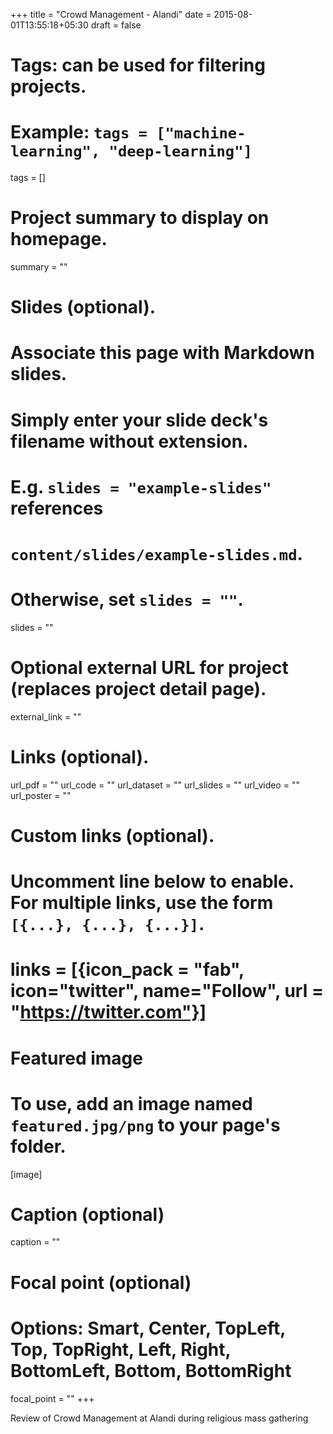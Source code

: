 +++
title = "Crowd Management - Alandi"
date = 2015-08-01T13:55:18+05:30
draft = false

# Tags: can be used for filtering projects.

# Example: `tags = ["machine-learning", "deep-learning"]`

tags = []

# Project summary to display on homepage.

summary = ""

# Slides (optional).

# Associate this page with Markdown slides.

# Simply enter your slide deck's filename without extension.

# E.g. `slides = "example-slides"` references

# `content/slides/example-slides.md`.

# Otherwise, set `slides = ""`.

slides = ""

# Optional external URL for project (replaces project detail page).

external_link = ""

# Links (optional).

url_pdf = ""
url_code = ""
url_dataset = ""
url_slides = ""
url_video = ""
url_poster = ""

# Custom links (optional).

# Uncomment line below to enable. For multiple links, use the form `[{...}, {...}, {...}]`.

# links = [{icon_pack = "fab", icon="twitter", name="Follow", url = "https://twitter.com"}]

# Featured image

# To use, add an image named `featured.jpg/png` to your page's folder.

[image]

# Caption (optional)

  caption = ""

# Focal point (optional)

# Options: Smart, Center, TopLeft, Top, TopRight, Left, Right, BottomLeft, Bottom, BottomRight

  focal_point = ""
+++

Review of Crowd Management at Alandi during religious mass gathering
